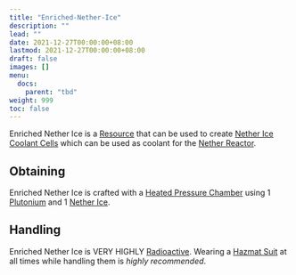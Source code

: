```yaml
---
title: "Enriched-Nether-Ice"
description: ""
lead: ""
date: 2021-12-27T00:00:00+08:00
lastmod: 2021-12-27T00:00:00+08:00
draft: false
images: []
menu: 
  docs:
    parent: "tbd"
weight: 999
toc: false
---
```


Enriched Nether Ice is a [Resource](/docs/slimefun/resources) that can be used to create [Nether Ice Coolant Cells](/docs/slimefun/coolant-cells) which can be used as coolant for the [Nether Reactor](/docs/slimefun/reactors).

## Obtaining

Enriched Nether Ice is crafted with a [Heated Pressure Chamber](/docs/slimefun/heated-pressure-chamber) using 1 [Plutonium](/docs/slimefun/plutonium) and 1 [Nether Ice](/docs/slimefun/nether-ice).

## Handling

Enriched Nether Ice is VERY HIGHLY [Radioactive](/docs/slimefun/radiation). Wearing a [Hazmat Suit](/docs/slimefun/armor#hazmat-suit) at all times while handling them is *highly recommended*.
